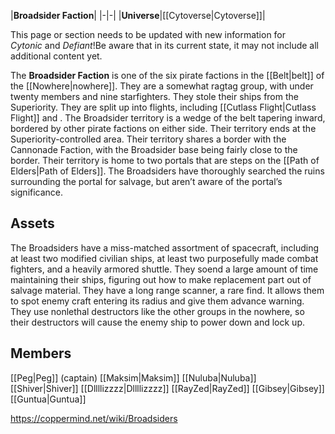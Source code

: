 |**Broadsider Faction**|
|-|-|
|**Universe**|[[Cytoverse\|Cytoverse]]|

This page or section needs to be updated with new information for *Cytonic* and *Defiant*!Be aware that in its current state, it may not include all additional content yet.

The **Broadsider Faction** is one of the six pirate factions in the [[Belt\|belt]] of the [[Nowhere\|nowhere]]. They are a somewhat ragtag group, with under twenty members and nine starfighters. They stole their ships from the Superiority. They are split up into flights, including [[Cutlass Flight\|Cutlass Flight]] and .
The Broadsider territory is a wedge of the belt tapering inward, bordered by other pirate factions on either side. Their territory ends at the Superiority-controlled area. Their territory shares a border with the Cannonade Faction, with the Broadsider base being fairly close to the border. Their territory is home to two portals that are steps on the [[Path of Elders\|Path of Elders]]. The Broadsiders have thoroughly searched the ruins surrounding the portal for salvage, but aren’t aware of the portal’s significance.

## Assets
The Broadsiders have a miss-matched assortment of spacecraft, including at least two modified civilian ships, at least two purposefully made combat fighters, and a heavily armored shuttle. They soend a large amount of time maintaining their ships, figuring out how to make replacement part out of salvage material. They have a long range scanner, a rare find. It allows them to spot enemy craft entering its radius and give them advance warning. They use nonlethal destructors like the other groups in the nowhere, so their destructors will cause the enemy ship to power down and lock up.

## Members
[[Peg\|Peg]] (captain)
[[Maksim\|Maksim]]
[[Nuluba\|Nuluba]]
[[Shiver\|Shiver]]
[[Dllllizzzz\|Dllllizzzz]]
[[RayZed\|RayZed]]
[[Gibsey\|Gibsey]]
[[Guntua\|Guntua]]


https://coppermind.net/wiki/Broadsiders